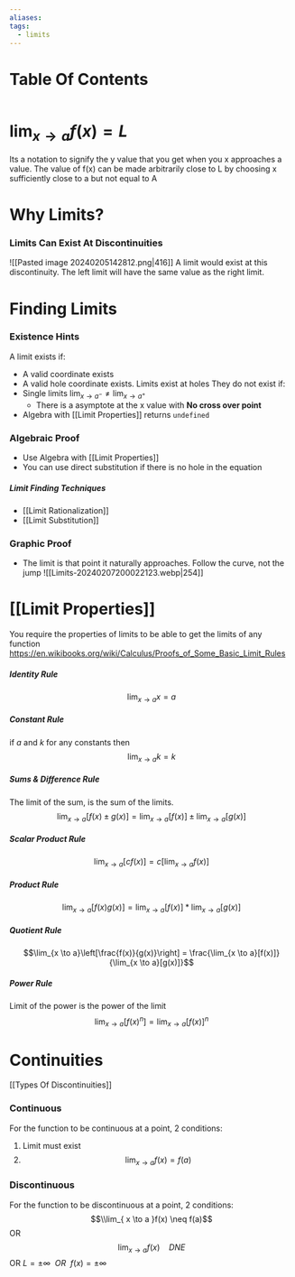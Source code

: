 ```yaml
---
aliases: 
tags:
  - limits
---
```

# Table Of Contents
```table-of-contents
```
# $\lim_{x\to a}f(x) = L$
Its a notation to signify the y value that you get when you x approaches a value.
The value of f(x) can be made arbitrarily close to L by choosing x sufficiently close to a but not equal to A
# Why Limits?
### Limits Can Exist At Discontinuities
![[Pasted image 20240205142812.png|416]]
A limit would exist at this discontinuity. The left limit will have the same value as the right limit.

# Finding Limits
### Existence Hints
A limit exists if:
- A valid coordinate exists
- A valid hole coordinate exists. Limits exist at holes
They do not exist if:
- Single limits $\lim_{x\to a^{-}} \neq \lim_{x \to a^+}$
	- There is a asymptote at the x value with **No cross over point**
- Algebra with [[Limit Properties]] returns `undefined`
### Algebraic Proof
- Use Algebra with [[Limit Properties]]
- You can use direct substitution if there is no hole in the equation
##### Limit Finding Techniques
- [[Limit Rationalization]]
- [[Limit Substitution]]
### Graphic Proof
- The limit is that point it naturally approaches. Follow the curve, not the jump
![[Limits-20240207200022123.webp|254]]
# [[Limit Properties]]
You require the properties of limits to be able to get the limits of any function
https://en.wikibooks.org/wiki/Calculus/Proofs_of_Some_Basic_Limit_Rules
##### Identity Rule
$$\lim_{x \to a} x = a$$
##### Constant Rule
if $a$ and $k$ for any constants then
$$\lim_{x \to a} k = k$$

##### Sums & Difference Rule
The limit of the sum, is the sum of the limits.
$$\lim_{x \to a}[f(x) \pm g(x)] = \lim_{x \to a}[f(x)] \pm \lim_{x \to a}[g(x)]$$
##### Scalar Product Rule
$$\lim_{x \to a} [cf(x)] = c[\lim_{ x \to a}f(x)]$$
##### Product Rule
$$\lim_{x \to a}[f(x)g(x)] = \lim_{x \to a}[f(x)] * \lim_{x \to a}[g(x)]$$
##### Quotient Rule
$$\lim_{x \to a}\left[\frac{f(x)}{g(x)}\right] = \frac{\lim_{x \to a}[f(x)]}{\lim_{x \to a}[g(x)]}$$
##### Power Rule
Limit of the power is the power of the limit
$$\lim_{x \to a}[f(x)^{n}]= \lim_{x \to a}[f(x)]^n$$
# Continuities
[[Types Of Discontinuities]]
### Continuous
For the function to be continuous at a point, 2 conditions:
1. Limit must exist
2. $$\lim_{ x \to a }f(x) = f(a)$$
### Discontinuous
For the function to be discontinuous at a point, 2 conditions:
$$\\lim_{ x \to a }f(x) \neq f(a)$$
OR 
$$\lim_{ x \to a }f(x) \ \ \ \ DNE $$
OR 
$L = \pm\infty \ \ OR \ \ f(x) = \pm\infty$